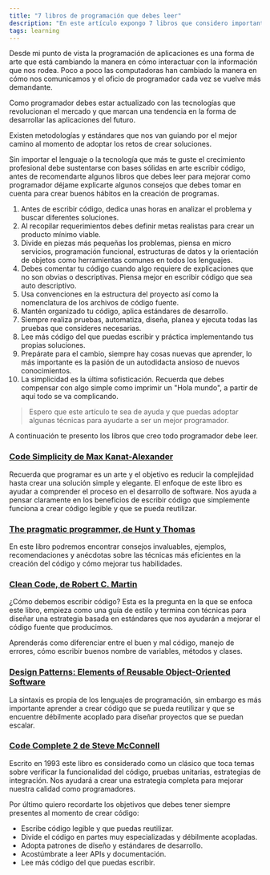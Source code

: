 ```yaml
---
title: "7 libros de programación que debes leer"
description: "En este artículo expongo 7 libros que considero importantes para cualquier desarrollador de software"
tags: learning
---
```


Desde mi punto de vista la programación de aplicaciones es una forma de arte que está cambiando la manera en cómo interactuar con la información que nos rodea. Poco a poco las computadoras han cambiado la manera en cómo nos comunicamos y el oficio de programador cada vez se vuelve más demandante.

Como programador debes estar actualizado con las tecnologías que revolucionan el mercado y que marcan una tendencia en la forma de desarrollar las aplicaciones del futuro.

Existen metodologías y estándares que nos van guiando por el mejor camino al momento de adoptar los retos de crear soluciones.

Sin importar el lenguaje o la tecnología que más te guste el crecimiento profesional debe sustentarse con bases sólidas en arte escribir código, antes de recomendarte algunos libros que debes leer para mejorar como programador déjame explicarte algunos consejos que debes tomar en cuenta para crear buenos hábitos en la creación de programas.

1. Antes de escribir código, dedica unas horas en analizar el problema y buscar diferentes soluciones.
2. Al recopilar requerimientos debes definir metas realistas para crear un producto mínimo viable.
3. Divide en piezas más pequeñas los problemas, piensa en micro servicios, programación funcional, estructuras de datos y la orientación de objetos como herramientas comunes en todos los lenguajes.
4. Debes comentar tu código cuando algo requiere de explicaciones que no son obvias o descriptivas. Piensa mejor en escribir código que sea auto descriptivo.
5. Usa convenciones en la estructura del proyecto así como la nomenclatura de los archivos de código fuente.
6. Mantén organizado tu código, aplica estándares de desarrollo.
7. Siempre realiza pruebas, automatiza, diseña, planea y ejecuta todas las pruebas que consideres necesarias.
8. Lee más código del que puedas escribir y práctica implementando tus propias soluciones.
9. Prepárate para el cambio, siempre hay cosas nuevas que aprender, lo más importante es la pasión de un autodidacta ansioso de nuevos conocimientos.
10. La simplicidad es la última sofisticación. Recuerda que debes compensar con algo simple como imprimir un "Hola mundo", a partir de aquí todo se va complicando.

> Espero que este artículo te sea de ayuda y que puedas adoptar algunas técnicas para ayudarte a ser un mejor programador.

A continuación te presento los libros que creo todo programador debe leer.

### [Code Simplicity de Max Kanat-Alexander][1]

Recuerda que programar es un arte y el objetivo es reducir la complejidad hasta crear una solución simple y elegante. El enfoque de este libro es ayudar a comprender el proceso en el desarrollo de software. Nos ayuda a pensar claramente en los beneficios de escribir código que simplemente funciona a crear código legible y que se pueda reutilizar.

### [The pragmatic programmer, de Hunt y Thomas][2]

En este libro podremos encontrar consejos invaluables, ejemplos, recomendaciones y anécdotas sobre las técnicas más eficientes en la creación del código y cómo mejorar tus habilidades.

### [Clean Code, de Robert C. Martin][3]

¿Cómo debemos escribir código? Esta es la pregunta en la que se enfoca este libro, empieza como una guía de estilo y termina con técnicas para diseñar una estrategia basada en estándares que nos ayudarán a mejorar el código fuente que producimos.

Aprenderás como diferenciar entre el buen y mal código, manejo de errores, cómo escribir buenos nombre de variables, métodos y clases.

### [Design Patterns: Elements of Reusable Object-Oriented Software][4]

La sintaxis es propia de los lenguajes de programación, sin embargo es más importante aprender a crear código que se pueda reutilizar y que se encuentre débilmente acoplado para diseñar proyectos que se puedan escalar.

### [Code Complete 2 de Steve McConnell][5]

Escrito en 1993 este libro es considerado como un clásico que toca temas sobre verificar la funcionalidad del código, pruebas unitarias, estrategias de integración. Nos ayudará a crear una estrategia completa para mejorar nuestra calidad como programadores.

Por último quiero recordarte los objetivos que debes tener siempre presentes al momento de crear código:

- Escribe código legible y que puedas reutilizar.
- Divide el código en partes muy especializadas y débilmente acopladas.
- Adopta patrones de diseño y estándares de desarrollo.
- Acostúmbrate a leer APIs y documentación.
- Lee más código del que puedas escribir.

[1]:	https://amzn.to/31y3vmY
[2]:	https://amzn.to/31FH935
[3]:	https://amzn.to/2DTVHUs
[4]:	https://amzn.to/2DMtYFj
[5]:	https://amzn.to/33J4W4Z